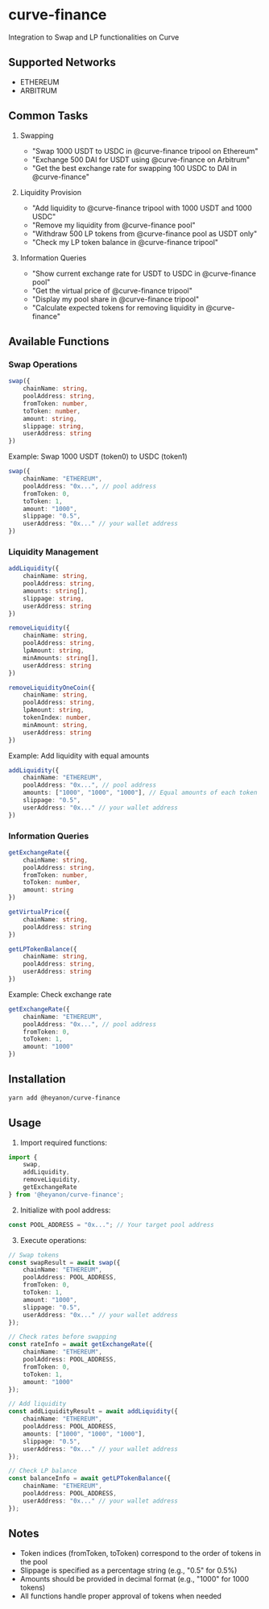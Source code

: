 # curve-finance

Integration to Swap and LP functionalities on Curve

## Supported Networks

- ETHEREUM
- ARBITRUM

## Common Tasks

1. Swapping
   - "Swap 1000 USDT to USDC in @curve-finance tripool on Ethereum"
   - "Exchange 500 DAI for USDT using @curve-finance on Arbitrum"
   - "Get the best exchange rate for swapping 100 USDC to DAI in @curve-finance"

2. Liquidity Provision
   - "Add liquidity to @curve-finance tripool with 1000 USDT and 1000 USDC"
   - "Remove my liquidity from @curve-finance pool"
   - "Withdraw 500 LP tokens from @curve-finance pool as USDT only"
   - "Check my LP token balance in @curve-finance tripool"

3. Information Queries
   - "Show current exchange rate for USDT to USDC in @curve-finance pool"
   - "Get the virtual price of @curve-finance tripool"
   - "Display my pool share in @curve-finance tripool"
   - "Calculate expected tokens for removing liquidity in @curve-finance"

## Available Functions

### Swap Operations
```typescript
swap({
    chainName: string,
    poolAddress: string,
    fromToken: number,
    toToken: number,
    amount: string,
    slippage: string,
    userAddress: string
})
```
Example: Swap 1000 USDT (token0) to USDC (token1)

```typescript
swap({
    chainName: "ETHEREUM",
    poolAddress: "0x...", // pool address
    fromToken: 0,
    toToken: 1,
    amount: "1000",
    slippage: "0.5",
    userAddress: "0x..." // your wallet address
})
```

### Liquidity Management
```typescript
addLiquidity({
    chainName: string,
    poolAddress: string,
    amounts: string[],
    slippage: string,
    userAddress: string
})

removeLiquidity({
    chainName: string,
    poolAddress: string,
    lpAmount: string,
    minAmounts: string[],
    userAddress: string
})

removeLiquidityOneCoin({
    chainName: string,
    poolAddress: string,
    lpAmount: string,
    tokenIndex: number,
    minAmount: string,
    userAddress: string
})
```

Example: Add liquidity with equal amounts
```typescript
addLiquidity({
    chainName: "ETHEREUM",
    poolAddress: "0x...", // pool address
    amounts: ["1000", "1000", "1000"], // Equal amounts of each token
    slippage: "0.5",
    userAddress: "0x..." // your wallet address
})
```

### Information Queries
```typescript
getExchangeRate({
    chainName: string,
    poolAddress: string,
    fromToken: number,
    toToken: number,
    amount: string
})

getVirtualPrice({
    chainName: string,
    poolAddress: string
})

getLPTokenBalance({
    chainName: string,
    poolAddress: string,
    userAddress: string
})
```

Example: Check exchange rate
```typescript
getExchangeRate({
    chainName: "ETHEREUM",
    poolAddress: "0x...", // pool address
    fromToken: 0,
    toToken: 1,
    amount: "1000"
})
```

## Installation
```bash
yarn add @heyanon/curve-finance
```

## Usage

1. Import required functions:
```typescript
import { 
    swap, 
    addLiquidity, 
    removeLiquidity, 
    getExchangeRate 
} from '@heyanon/curve-finance';
```

2. Initialize with pool address:
```typescript
const POOL_ADDRESS = "0x..."; // Your target pool address
```

3. Execute operations:
```typescript
// Swap tokens
const swapResult = await swap({
    chainName: "ETHEREUM",
    poolAddress: POOL_ADDRESS,
    fromToken: 0,
    toToken: 1,
    amount: "1000",
    slippage: "0.5",
    userAddress: "0x..." // your wallet address
});

// Check rates before swapping
const rateInfo = await getExchangeRate({
    chainName: "ETHEREUM",
    poolAddress: POOL_ADDRESS,
    fromToken: 0,
    toToken: 1,
    amount: "1000"
});

// Add liquidity
const addLiquidityResult = await addLiquidity({
    chainName: "ETHEREUM",
    poolAddress: POOL_ADDRESS,
    amounts: ["1000", "1000", "1000"],
    slippage: "0.5",
    userAddress: "0x..." // your wallet address
});

// Check LP balance
const balanceInfo = await getLPTokenBalance({
    chainName: "ETHEREUM",
    poolAddress: POOL_ADDRESS,
    userAddress: "0x..." // your wallet address
});
```

## Notes
- Token indices (fromToken, toToken) correspond to the order of tokens in the pool
- Slippage is specified as a percentage string (e.g., "0.5" for 0.5%)
- Amounts should be provided in decimal format (e.g., "1000" for 1000 tokens)
- All functions handle proper approval of tokens when needed